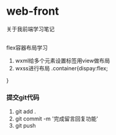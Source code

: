 # web-front
关于我前端学习笔记
## 
flex容器布局学习
1. wxml给多个元素设置标签用view做布局
2. wxss进行布局
   .container{dispay:flex;

}
### 提交git代码
1. git add .
2. git commit -m '完成留言回复功能'
3. git push
